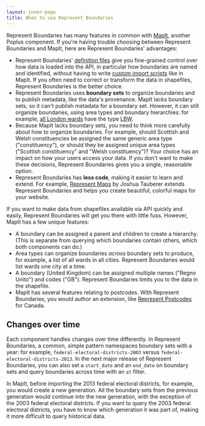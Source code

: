 ```yaml
---
layout: inner-page
title: When to use Represent Boundaries
---
```


Represent Boundaries has many features in common with [MapIt](http://mapit.poplus.org/), another Poplus component. If you're having trouble choosing between Represent Boundaries and MapIt, here are Represent Boundaries' advantages:

* Represent Boundaries' <a href="{{ site.baseurl }}/docs/import/">definition files</a> give you fine-grained control over how data is loaded into the API, in particular how boundaries are named and identified, without having to write [custom import scripts](https://github.com/mysociety/mapit/tree/master/mapit/management/commands) like in MapIt. If you often need to correct or transform the data in shapefiles, Represent Boundaries is the better choice.
* Represent Boundaries uses **boundary sets** to organize boundaries and to publish metadata, like the data's provenance. MapIt lacks boundary sets, so it can't publish metadata for a boundary set. However, it can still organize boundaries, using area types and boundary hierarchies: for example, [all London wards](http://mapit.mysociety.org/areas/LBW) have the type <abbr title="London borough ward">LBW</abbr>.
* Because MapIt lacks boundary sets, you need to think more carefully about how to organize boundaries. For example, should Scottish and Welsh constituencies be assigned the same generic area type ("constituency"), or should they be assigned unique area types ("Scottish constituency" and "Welsh constituency")? Your choice has an impact on how your users access your data. If you don't want to make these decisions, Represent Boundaries gives you a single, reasonable option.
* Represent Boundaries has **less code**, making it easier to learn and extend. For example, [Represent Maps](https://github.com/JoshData/represent-maps) by Joshua Tauberer extends Represent Boundaries and helps you create beautiful, colorful maps for your website.

If you want to make data from shapefiles available via API quickly and easily, Represent Boundaries will get you there with little fuss. However, MapIt has a few unique features:

* A boundary can be assigned a parent and children to create a hierarchy. (This is separate from querying which boundaries contain others, which both components can do.)
* Area types can organize boundaries *across* boundary sets to produce, for example, a list of all wards in all cities. Represent Boundaries would list wards one city at a time.
* A boundary (United Kingdom) can be assigned multiple names ("Regno Unito") and codes ("GB"). Represent Boundaries limits you to the data in the shapefile.
* MapIt has several features relating to postcodes. With Represent Boundaries, you would author an extension, like [Represent Postcodes](https://github.com/rhymeswithcycle/represent-postcodes/) for Canada.

## Changes over time

Each component handles changes over time differently. In Represent Boundaries, a common, simple pattern namespaces boundary sets with a year: for example, `federal-electoral-districts-2003` versus `federal-electoral-districts-2013`. In the next major release of Represent Boundaries, you can also set a `start_date` and an `end_date` on boundary sets and query boundaries across time with an `at` filter.

In MapIt, before importing the 2013 federal electoral districts, for example, you would create a new generation. All the boundary sets from the previous generation would continue into the new generation, with the exception of the 2003 federal electoral districts. If you want to query the 2003 federal electoral districts, you have to know which generation it was part of, making it more difficult to query historical data.
